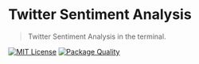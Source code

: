 # Twitter Sentiment Analysis

> Twitter Sentiment Analysis in the terminal.

[![MIT License](https://img.shields.io/badge/license-MIT_License-green.svg?style=flat-square)](https://github.com/craftword/bc-21-twitter-sentiment-analyser/LICENSE)
[![Package Quality](http://npm.packagequality.com/shield/ascii-progress.svg)](http://packagequality.com/#?package=ascii-progress)